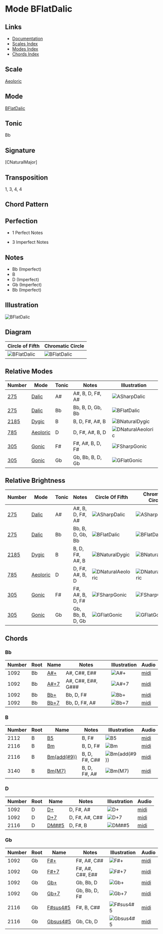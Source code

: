 # Mode BFlatDalic

## Links

- [Documentation](README.md)
- [Scales Index](Scales.md)
- [Modes Index](Modes.md)
- [Chords Index](Chords.md)

## Scale

[Aeoloric](ScaleAeoloric.md)

## Mode

[BFlatDalic](ModeBFlatDalic.md)

## Tonic

Bb

## Signature

[CNaturalMajor]

## Transposition

1, 3, 4, 4

## Chord Pattern



## Perfection

 - 1 Perfect Notes

 - 3 Imperfect Notes

## Notes

- Bb (Imperfect)
- B
- D (Imperfect)
- Gb (Imperfect)
- Bb (Imperfect)

## Illustration

![BFlatDalic](ModeBFlatDalic.png)

## Diagram

| Circle of Fifth | Chromatic Circle |
|-----------------|------------------|
| ![BFlatDalic](CircleOfFifthModeBFlatDalic.png) | ![BFlatDalic](ChromaticCircleModeBFlatDalic.png) |
## Relative Modes

| Number | Mode | Tonic | Notes | Illustration |
|--------|------|-------|-------|--------------|
| [275](https://ianring.com/musictheory/scales/275) | [Dalic](ModeDalic.md) | A# | A#, B, D, F#, A# | ![ASharpDalic](ModeASharpDalic.png) |
| [275](https://ianring.com/musictheory/scales/275) | [Dalic](ModeDalic.md) | Bb | Bb, B, D, Gb, Bb | ![BFlatDalic](ModeBFlatDalic.png) |
| [2185](https://ianring.com/musictheory/scales/2185) | [Dygic](ModeDygic.md) | B | B, D, F#, A#, B | ![BNaturalDygic](ModeBNaturalDygic.png) |
| [785](https://ianring.com/musictheory/scales/785) | [Aeoloric](ModeAeoloric.md) | D | D, F#, A#, B, D | ![DNaturalAeoloric](ModeDNaturalAeoloric.png) |
| [305](https://ianring.com/musictheory/scales/305) | [Gonic](ModeGonic.md) | F# | F#, A#, B, D, F# | ![FSharpGonic](ModeFSharpGonic.png) |
| [305](https://ianring.com/musictheory/scales/305) | [Gonic](ModeGonic.md) | Gb | Gb, Bb, B, D, Gb | ![GFlatGonic](ModeGFlatGonic.png) |
## Relative Brightness

| Number | Mode | Tonic | Notes | Circle Of Fifth | Chromatic Circle |
|--------|------|-------|-------|-----------------|------------------|
| [275](https://ianring.com/musictheory/scales/275) | [Dalic](ModeDalic.md) | A# | A#, B, D, F#, A# | ![ASharpDalic](CircleOfFifthModeASharpDalic.png) | ![ASharpDalic](ChromaticCircleModeASharpDalic.png) |
| [275](https://ianring.com/musictheory/scales/275) | [Dalic](ModeDalic.md) | Bb | Bb, B, D, Gb, Bb | ![BFlatDalic](CircleOfFifthModeBFlatDalic.png) | ![BFlatDalic](ChromaticCircleModeBFlatDalic.png) |
| [2185](https://ianring.com/musictheory/scales/2185) | [Dygic](ModeDygic.md) | B | B, D, F#, A#, B | ![BNaturalDygic](CircleOfFifthModeBNaturalDygic.png) | ![BNaturalDygic](ChromaticCircleModeBNaturalDygic.png) |
| [785](https://ianring.com/musictheory/scales/785) | [Aeoloric](ModeAeoloric.md) | D | D, F#, A#, B, D | ![DNaturalAeoloric](CircleOfFifthModeDNaturalAeoloric.png) | ![DNaturalAeoloric](ChromaticCircleModeDNaturalAeoloric.png) |
| [305](https://ianring.com/musictheory/scales/305) | [Gonic](ModeGonic.md) | F# | F#, A#, B, D, F# | ![FSharpGonic](CircleOfFifthModeFSharpGonic.png) | ![FSharpGonic](ChromaticCircleModeFSharpGonic.png) |
| [305](https://ianring.com/musictheory/scales/305) | [Gonic](ModeGonic.md) | Gb | Gb, Bb, B, D, Gb | ![GFlatGonic](CircleOfFifthModeGFlatGonic.png) | ![GFlatGonic](ChromaticCircleModeGFlatGonic.png) |

## Chords

### Bb

| Number | Root | Name | Notes | Illustration | Audio |
|--------|------|------|-------|--------------|-------|
| 1092 | Bb | [A#+](ChordASharpAugmented.md) | A#, C##, E## | ![A#+](ChordASharpAugmentedRootPosition.png) | [midi](ChordASharpAugmentedRootPosition.mid) |
| 1092 | Bb | [A#+7](ChordASharpAugmentedAugmentedSeventh.md) | A#, C##, E##, G### | ![A#+7](ChordASharpAugmentedAugmentedSeventhRootPosition.png) | [midi](ChordASharpAugmentedAugmentedSeventhRootPosition.mid) |
| 1092 | Bb | [Bb+](ChordBFlatAugmented.md) | Bb, D, F# | ![Bb+](ChordBFlatAugmentedRootPosition.png) | [midi](ChordBFlatAugmentedRootPosition.mid) |
| 1092 | Bb | [Bb+7](ChordBFlatAugmentedAugmentedSeventh.md) | Bb, D, F#, A# | ![Bb+7](ChordBFlatAugmentedAugmentedSeventhRootPosition.png) | [midi](ChordBFlatAugmentedAugmentedSeventhRootPosition.mid) |

### B

| Number | Root | Name | Notes | Illustration | Audio |
|--------|------|------|-------|--------------|-------|
| 2112 | B | [B5](ChordBNaturalPowerChord.md) | B, F# | ![B5](ChordBNaturalPowerChordRootPosition.png) | [midi](ChordBNaturalPowerChordRootPosition.mid) |
| 2116 | B | [Bm](ChordBNaturalMinor.md) | B, D, F# | ![Bm](ChordBNaturalMinorRootPosition.png) | [midi](ChordBNaturalMinorRootPosition.mid) |
| 2116 | B | [Bm(add(#9))](ChordBNaturalMinorAddSharpNinth.md) | B, D, F#, C## | ![Bm(add(#9))](ChordBNaturalMinorAddSharpNinthRootPosition.png) | [midi](ChordBNaturalMinorAddSharpNinthRootPosition.mid) |
| 3140 | B | [Bm(M7)](ChordBNaturalMinorMajorSeventh.md) | B, D, F#, A# | ![Bm(M7)](ChordBNaturalMinorMajorSeventhRootPosition.png) | [midi](ChordBNaturalMinorMajorSeventhRootPosition.mid) |

### D

| Number | Root | Name | Notes | Illustration | Audio |
|--------|------|------|-------|--------------|-------|
| 1092 | D | [D+](ChordDNaturalAugmented.md) | D, F#, A# | ![D+](ChordDNaturalAugmentedRootPosition.png) | [midi](ChordDNaturalAugmentedRootPosition.mid) |
| 1092 | D | [D+7](ChordDNaturalAugmentedAugmentedSeventh.md) | D, F#, A#, C## | ![D+7](ChordDNaturalAugmentedAugmentedSeventhRootPosition.png) | [midi](ChordDNaturalAugmentedAugmentedSeventhRootPosition.mid) |
| 2116 | D | [DM##5](ChordDNaturalMajorDoubleSharpFifth.md) | D, F#, B | ![DM##5](ChordDNaturalMajorDoubleSharpFifthRootPosition.png) | [midi](ChordDNaturalMajorDoubleSharpFifthRootPosition.mid) |

### Gb

| Number | Root | Name | Notes | Illustration | Audio |
|--------|------|------|-------|--------------|-------|
| 1092 | Gb | [F#+](ChordFSharpAugmented.md) | F#, A#, C## | ![F#+](ChordFSharpAugmentedRootPosition.png) | [midi](ChordFSharpAugmentedRootPosition.mid) |
| 1092 | Gb | [F#+7](ChordFSharpAugmentedAugmentedSeventh.md) | F#, A#, C##, E## | ![F#+7](ChordFSharpAugmentedAugmentedSeventhRootPosition.png) | [midi](ChordFSharpAugmentedAugmentedSeventhRootPosition.mid) |
| 1092 | Gb | [Gb+](ChordGFlatAugmented.md) | Gb, Bb, D | ![Gb+](ChordGFlatAugmentedRootPosition.png) | [midi](ChordGFlatAugmentedRootPosition.mid) |
| 1092 | Gb | [Gb+7](ChordGFlatAugmentedAugmentedSeventh.md) | Gb, Bb, D, F# | ![Gb+7](ChordGFlatAugmentedAugmentedSeventhRootPosition.png) | [midi](ChordGFlatAugmentedAugmentedSeventhRootPosition.mid) |
| 2116 | Gb | [F#sus4#5](ChordFSharpSuspendedFourthSharpFifth.md) | F#, B, C## | ![F#sus4#5](ChordFSharpSuspendedFourthSharpFifthRootPosition.png) | [midi](ChordFSharpSuspendedFourthSharpFifthRootPosition.mid) |
| 2116 | Gb | [Gbsus4#5](ChordGFlatSuspendedFourthSharpFifth.md) | Gb, Cb, D | ![Gbsus4#5](ChordGFlatSuspendedFourthSharpFifthRootPosition.png) | [midi](ChordGFlatSuspendedFourthSharpFifthRootPosition.mid) |

